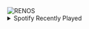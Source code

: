 <div align="justify">
<picture>
    <source media="(prefers-color-scheme: dark)" srcset="https://i.ibb.co/8sSbPKn/output-gif.gif">
    <source media="(prefers-color-scheme: light)" srcset="https://i.ibb.co/8sSbPKn/output-gif.gif">
    <img alt="RENOS" src="https://i.ibb.co/8sSbPKn/output-gif.gif">
</picture>
<details>
<summary>Spotify Recently Played</summary>
<img src="https://spotify-recently-played-readme.vercel.app/api?user=31d6d6zerc5ct6kck32na2ozsqf4&unique=1&width=400" alt="Spotify" />
</details>
</div>

<!-- Image deletion URL: https://ibb.co/9gChy8m/b3943256df88f61119dc4cd1a53e1a4b -->